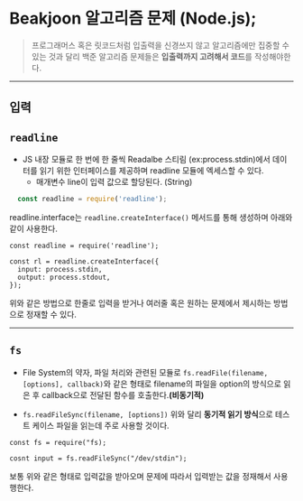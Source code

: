 # Beakjoon 알고리즘 문제 (Node.js);

> 프로그래머스 혹은 릿코드처럼 입출력을 신경쓰지 않고 알고리즘에만 집중할 수 있는 것과 달리 백준 알고리즘 문제들은 **입출력까지 고려해서 코드**를 작성해야한다.

---

## 입력

## `readline`

- JS 내장 모듈로 한 번에 한 줄씩 Readalbe 스티림 (ex:process.stdin)에서 데이터를 읽기 위한 인터페이스를 제공하며 readline 모듈에 엑세스할 수 있다.
  - 매개변수 line이 입력 값으로 할당된다. (String)

```js
  const readline = require('readline');
```

readline.interface는 `readline.createInterface()` 메서드를 통해 생성하며 아래와 같이 사용한다.

```
const readline = require('readline');

const rl = readline.createInterface({
  input: process.stdin,
  output: process.stdout,
});
```

위와 같은 방법으로 한줄로 입력을 받거나 여러줄 혹은 원하는 문제에서 제시하는 방법으로 정재할 수 있다.

---

## `fs`

- File System의 약자, 파일 처리와 관련된 모듈로 `fs.readFile(filename, [options], callback)`와 같은 형태로 filename의 파일을 option의 방식으로 읽은 후 callback으로 전달된 함수를 호출한다.**(비동기적)**

- `fs.readFileSync(filename, [options])` 위와 달리 **동기적 읽기 방식**으로 테스트 케이스 파일을 읽는데 주로 사용할 것이다.

```
const fs = require("fs);

cosnt input = fs.readFileSync("/dev/stdin");
```

보통 위와 같은 형태로 입력값을 받아오며 문제에 따라서 입력받는 값을 정재해서 사용행한다.
